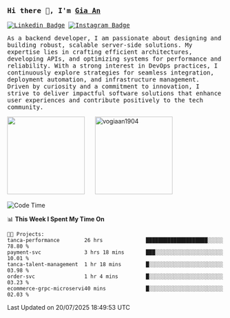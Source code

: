 ### <samp>Hi there 👋, I'm <a href="https://www.linkedin.com/in/vogiaan1904/" target="_blank">Gia An</a></samp>

<samp> [![Linkedin Badge](https://img.shields.io/badge/-LinkedIn-0e76a8?style=flat-square&logo=Linkedin&logoColor=white)](https://linkedin.com/in/vogiaan1904)
[![Instagram Badge](https://img.shields.io/badge/-Instagram-e4405f?style=flat-square&logo=Instagram&logoColor=white)](https://instagram.com/_.ja.ann_/) </samp> 

<samp>As a backend developer, I am passionate about designing and building robust, scalable server-side solutions. My expertise lies in crafting efficient architectures, developing APIs, and optimizing systems for performance and reliability. With a strong interest in DevOps practices, I continuously explore strategies for seamless integration, deployment automation, and infrastructure management. Driven by curiosity and a commitment to innovation, I strive to deliver impactful software solutions that enhance user experiences and contribute positively to the tech community.</samp>



<div>
  <img height="180em" src="https://github-readme-stats.vercel.app/api/top-langs/?username=vogiaan1904&show_icons=true&hide_border=true&layout=compact&langs_count=10&theme=transparent&include_orgs=true"/>
  &nbsp;&nbsp;&nbsp;&nbsp;
  <img height="180em" src="https://github-readme-stats.vercel.app/api?username=vogiaan1904&show_icons=true&hide_border=true&&count_private=true&include_all_commits=true&theme=transparent&locale=en" alt="vogiaan1904" />
</div>






<!--START_SECTION:waka-->
![Code Time](http://img.shields.io/badge/Code%20Time-1%2C209%20hrs%2051%20mins-blue)

📊 **This Week I Spent My Time On** 

```text
🐱‍💻 Projects: 
tanca-performance        26 hrs              ████████████████████░░░░░   78.80 % 
payment-svc              3 hrs 18 mins       ███░░░░░░░░░░░░░░░░░░░░░░   10.01 % 
tanca-talent-management  1 hr 18 mins        █░░░░░░░░░░░░░░░░░░░░░░░░   03.98 % 
order-svc                1 hr 4 mins         █░░░░░░░░░░░░░░░░░░░░░░░░   03.23 % 
ecommerce-grpc-microservi40 mins             █░░░░░░░░░░░░░░░░░░░░░░░░   02.03 % 
```


 Last Updated on 20/07/2025 18:49:53 UTC
<!--END_SECTION:waka-->
